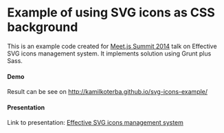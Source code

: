 Example of using SVG icons as CSS background
=================
This is an example code created for [Meet.js Summit 2014](http://summit.meetjs.pl/2014/) talk on Effective SVG icons management system.
It implements solution using Grunt plus Sass.

#### Demo
Result can be see on http://kamilkoterba.github.io/svg-icons-example/
#### Presentation 
Link to presentation: [Effective SVG icons management system](http://kamilkoterba.github.io/slides/meetjs-summit-2014/)
